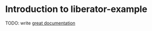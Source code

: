 # Introduction to liberator-example

TODO: write [great documentation](http://jacobian.org/writing/what-to-write/)
